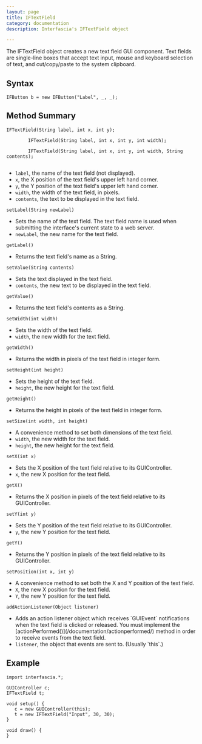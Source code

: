 ```yaml
---
layout: page
title: IFTextField
category: documentation
description: Interfascia's IFTextField object

---
```


The IFTextField object creates a new text field GUI component. Text fields are single-line boxes that 
accept text input, mouse and keyboard selection of text, and cut/copy/paste to the system clipboard.


Syntax
------

	IFButton b = new IFButton("Label", _, _);


Method Summary
--------------

<p class="method">
	<code>IFTextField(String label, int x, int y);<br />
		IFTextField(String label, int x, int y, int width);<br />
		IFTextField(String label, int x, int y, int width, String contents);
	</code>
</p>
<ul class="description">
	<li><code>label</code>, the name of the text field (not displayed).</li>
	<li><code>x</code>, the X position of the text field's upper left hand corner.</li>
	<li><code>y</code>, the Y position of the text field's upper left hand corner.</li>
	<li><code>width</code>, the width of the text field, in pixels.</li>
	<li><code>contents</code>, the text to be displayed in the text field.</li>
</ul>

<p class="method">
	<code>setLabel(String newLabel)</code>
</p>
<ul class="description">
	<li>Sets the name of the text field. The text field name is used when submitting the interface's
		current state to a web server.</li>
	<li><code>newLabel</code>, the new name for the text field.</li>
</ul>

<p class="method">
	<code>getLabel()</code>
</p>
<ul class="description">
	<li>Returns the text field's name as a String.</li>
</ul>

<p class="method">
	<code>setValue(String contents)</code>
</p>
<ul class="description">
	<li>Sets the text displayed in the text field.</li>
	<li><code>contents</code>, the new text to be displayed in the text field.</li>
</ul>

<p class="method">
	<code>getValue()</code>
</p>
<ul class="description">
	<li>Returns the text field's contents as a String.</li>
</ul>

<p class="method">
	<code>setWidth(int width)</code>
</p>
<ul class="description">
	<li>Sets the width of the text field.</li>
	<li><code>width</code>, the new width for the text field.</li>
</ul>

<p class="method">
	<code>getWidth()</code>
</p>
<ul class="description">
	<li>Returns the width in pixels of the text field in integer form.</li>
</ul>

<p class="method">
	<code>setHeight(int height)</code>
</p>
<ul class="description">
	<li>Sets the height of the text field.</li>
	<li><code>height</code>, the new height for the text field.</li>
</ul>

<p class="method">
	<code>getHeight()</code>
</p>
<ul class="description">
	<li>Returns the height in pixels of the text field in integer form.</li>
</ul>

<p class="method">
	<code>setSize(int width, int height)</code>
</p>
<ul class="description">
	<li>A convenience method to set both dimensions of the text field.</li>
	<li><code>width</code>, the new width for the text field.</li>
	<li><code>height</code>, the new height for the text field.</li>
</ul>

<p class="method">
	<code>setX(int x)</code>
</p>
<ul class="description">
	<li>Sets the X position of the text field relative to its GUIController.</li>
	<li><code>x</code>, the new X position for the text field.</li>
</ul>

<p class="method">
	<code>getX()</code>
</p>
<ul class="description">
	<li>Returns the X position in pixels of the text field relative to its GUIController.</li>
</ul>

<p class="method">
	<code>setY(int y)</code>
</p>
<ul class="description">
	<li>Sets the Y position of the text field relative to its GUIController.</li>
	<li><code>y</code>, the new Y position for the text field.</li>
</ul>

<p class="method">
	<code>getY()</code>
</p>
<ul class="description">
	<li>Returns the Y position in pixels of the text field relative to its GUIController.</li>
</ul>

<p class="method">
	<code>setPosition(int x, int y)</code>
</p>
<ul class="description">
	<li>A convenience method to set both the X and Y position of the text field.</li>
	<li><code>X</code>, the new X position for the text field.</li>
	<li><code>Y</code>, the new Y position for the text field.</li>
</ul>

<p class="method">
	<code>addActionListener(Object listener)</code>
</p>
<ul class="description">
	<li>Adds an action listener object which receives `GUIEvent` notifications when the text field is
		clicked or released. You must implement the [actionPerformed()](/documentation/actionperformed/)
		method in order to receive events from the text field.</li>
	<li><code>listener</code>, the object that events are sent to. (Usually `this`.)</li>
</ul>



Example
-------

	import interfascia.*;
	
	GUIController c;
	IFTextField t;
	
	void setup() {
	   c = new GUIController(this);
	   t = new IFTextField("Input", 30, 30);
	}
	
	void draw() {
	}

